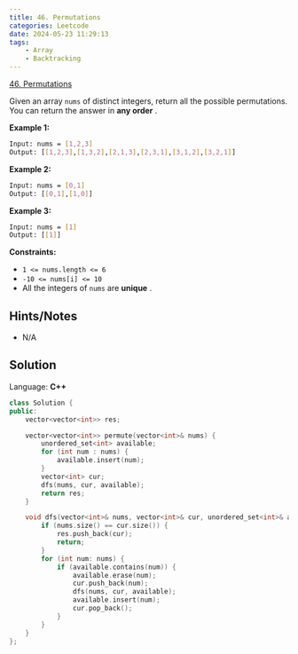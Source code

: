 ```yaml
---
title: 46. Permutations
categories: Leetcode
date: 2024-05-23 11:29:13
tags:
    - Array
    - Backtracking
---
```


[46. Permutations](https://leetcode.com/problems/permutations/description/)

Given an array `nums` of distinct integers, return all the possible permutations. You can return the answer in **any order** .

**Example 1:**

```bash
Input: nums = [1,2,3]
Output: [[1,2,3],[1,3,2],[2,1,3],[2,3,1],[3,1,2],[3,2,1]]
```

**Example 2:**

```bash
Input: nums = [0,1]
Output: [[0,1],[1,0]]
```

**Example 3:**

```bash
Input: nums = [1]
Output: [[1]]
```

**Constraints:**

- `1 <= nums.length <= 6`
- `-10 <= nums[i] <= 10`
- All the integers of `nums` are **unique** .

## Hints/Notes

- N/A

## Solution

Language: **C++**

```C++
class Solution {
public:
    vector<vector<int>> res;

    vector<vector<int>> permute(vector<int>& nums) {
        unordered_set<int> available;
        for (int num : nums) {
            available.insert(num);
        }
        vector<int> cur;
        dfs(nums, cur, available);
        return res;
    }

    void dfs(vector<int>& nums, vector<int>& cur, unordered_set<int>& available) {
        if (nums.size() == cur.size()) {
            res.push_back(cur);
            return;
        }
        for (int num: nums) {
            if (available.contains(num)) {
                available.erase(num);
                cur.push_back(num);
                dfs(nums, cur, available);
                available.insert(num);
                cur.pop_back();
            }
        }
    }
};
```
